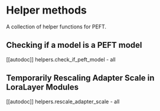 <!--⚠️ Note that this file is in Markdown but contain specific syntax for our doc-builder (similar to MDX) that may not be
rendered properly in your Markdown viewer.
-->

# Helper methods

A collection of helper functions for PEFT.

## Checking if a model is a PEFT model

[[autodoc]] helpers.check_if_peft_model
    - all

## Temporarily Rescaling Adapter Scale in LoraLayer Modules

[[autodoc]] helpers.rescale_adapter_scale
    - all